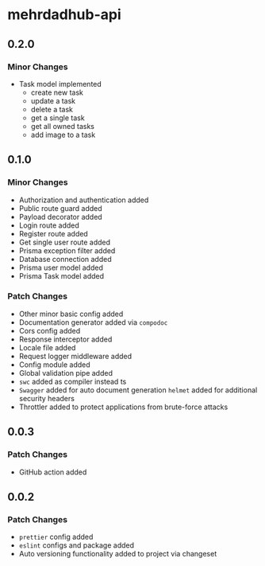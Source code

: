 # mehrdadhub-api

## 0.2.0

### Minor Changes

- Task model implemented
  - create new task
  - update a task
  - delete a task
  - get a single task
  - get all owned tasks
  - add image to a task

## 0.1.0

### Minor Changes

- Authorization and authentication added
- Public route guard added
- Payload decorator added
- Login route added
- Register route added
- Get single user route added
- Prisma exception filter added
- Database connection added
- Prisma user model added
- Prisma Task model added

### Patch Changes

- Other minor basic config added
- Documentation generator added via `compodoc`
- Cors config added
- Response interceptor added
- Locale file added
- Request logger middleware added
- Config module added
- Global validation pipe added
- `swc` added as compiler instead ts
- `Swagger` added for auto document generation `helmet` added for additional security headers
- Throttler added to protect applications from brute-force attacks

## 0.0.3

### Patch Changes

- GitHub action added

## 0.0.2

### Patch Changes

- `prettier` config added
- `eslint` configs and package added
- Auto versioning functionality added to project via changeset
